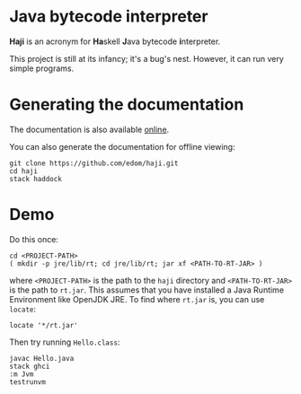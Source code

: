# Java bytecode interpreter

**Haji** is an acronym for **Ha**skell **J**ava bytecode **i**nterpreter.

This project is still at its infancy; it's a bug's nest.
However, it can run very simple programs.

# Generating the documentation

The documentation is also available [online](http://edom.github.io/haji-doc/index.html).

You can also generate the documentation for offline viewing:

```
git clone https://github.com/edom/haji.git
cd haji
stack haddock
```

# Demo

Do this once:

```
cd <PROJECT-PATH>
( mkdir -p jre/lib/rt; cd jre/lib/rt; jar xf <PATH-TO-RT-JAR> )
```

where `<PROJECT-PATH>` is the path to the `haji` directory and `<PATH-TO-RT-JAR>` is the path to `rt.jar`.
This assumes that you have installed a Java Runtime Environment like OpenJDK JRE.
To find where `rt.jar` is, you can use `locate`:

```
locate '*/rt.jar'
```

Then try running `Hello.class`:

```
javac Hello.java
stack ghci
:m Jvm
testrunvm
```
